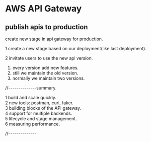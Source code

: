 # AWS API Gateway

## publish apis to production

create new stage in api gateway for production.  

1 create a new stage based on our deployment(like last deployment).    

2 invitate users to use the new api version.  
1) every version add new features.    
2) still we maintain the old version.     
3) normally we maintain two versions.   


//--------------summary.       

1 build and scale quickly.   
2 new tools: postman, curl, faker.  
3 building blocks of the API gateway.   
4 support for multiple backends.   
5 lifecycle and stage management.  
6 measuring performance.   

//--------------   

